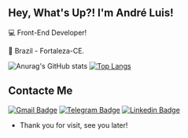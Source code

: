 ## Hey, What's Up?! I'm André Luis!

 

:computer: Front-End Developer!

:house_with_garden: Brazil - Fortaleza-CE.

![Anurag's GitHub stats](https://github-readme-stats.vercel.app/api?username=andrelcalado&show_icons=true&theme=tokyonight) [![Top Langs](https://github-readme-stats.vercel.app/api/top-langs/?username=andrelcalado&layout=compact)](https://github.com/anuraghazra/github-readme-stats)



 

## Contacte Me

[![Gmail Badge](https://img.shields.io/badge/Gmail-D14836?style=for-the-badge&logo=gmail&logoColor=white)](mailto:andrelcalad@gmail.com) [![Telegram Badge](https://img.shields.io/badge/Telegram-2CA5E0?style=for-the-badge&logo=telegram&logoColor=white)](https://telegram.me/andrelcalado) [![Linkedin Badge](https://img.shields.io/badge/LinkedIn-0077B5?style=for-the-badge&logo=linkedin&logoColor=white)](https://www.linkedin.com/in/andreluisgp/)



- Thank you for visit, see you later!
